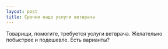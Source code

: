 ```yaml
---
layout: post 
title: Срочно надо услуги ветврача 
--- 
```

Товарищи, помогите, требуется услуги ветврача. Желательно побыстрее и подешевле. Есть варианты?
